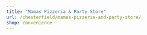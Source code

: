 ```yaml
---
title: "Mamas Pizzeria & Party Store"
url: /chesterfield/mamas-pizzeria-and-party-store/
shop: convenience
---
```

